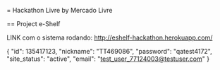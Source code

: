 = Hackathon Livre by Mercado Livre

== Project e-Shelf

LINK com o sistema rodando: http://eshelf-hackathon.herokuapp.com/


{
    "id": 135417123,
    "nickname": "TT469086",
    "password": "qatest4172",
    "site_status": "active",
    "email": "test_user_77124003@testuser.com"
}
